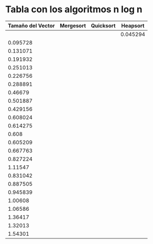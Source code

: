 # Tabla con los algoritmos n log n

| Tamaño del Vector | Mergesort | Quicksort | Heapsort |
|-------------------|-----------|-----------|----------|
||||0.045294|
|0.095728|
|0.131071|
|0.191932|
|0.251013|
|0.226756|
|0.288891|
|0.46679|
|0.501887|
|0.429156|
|0.608024|
|0.614275|
|0.608|
|0.605209|
|0.667763|
|0.827224|
|1.11547|
|0.831042|
|0.887505|
|0.945839|
|1.00608|
|1.06586|
|1.36417|
|1.32013|
|1.54301|
